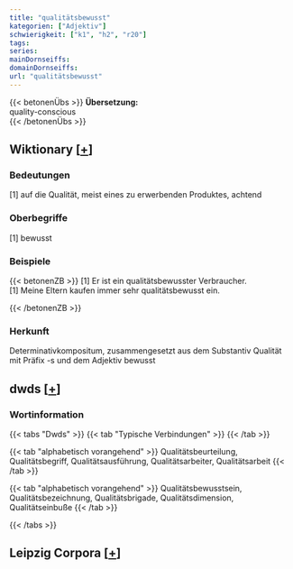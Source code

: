 ```yaml
---
title: "qualitätsbewusst"
kategorien: ["Adjektiv"]
schwierigkeit: ["k1", "h2", "r20"]
tags:
series:
mainDornseiffs:
domainDornseiffs:
url: "qualitätsbewusst"
---
```


{{< betonenÜbs >}}
**Übersetzung:**  
quality-conscious  
{{< /betonenÜbs >}}

## Wiktionary [[+](https://de.wiktionary.org/wiki/qualitätsbewusst)]

### Bedeutungen
[1] auf die Qualität, meist eines zu erwerbenden Produktes, achtend  

### Oberbegriffe
[1] bewusst  

### Beispiele
{{< betonenZB >}}
[1] Er ist ein qualitätsbewusster Verbraucher.  
[1] Meine Eltern kaufen immer sehr qualitätsbewusst ein.  

{{< /betonenZB >}}
### Herkunft
Determinativkompositum, zusammengesetzt aus dem Substantiv Qualität mit Präfix -s und dem Adjektiv bewusst  



## dwds [[+](https://www.dwds.de/wb/qualitätsbewusst)]

### Wortinformation
{{< tabs "Dwds" >}}
{{< tab "Typische Verbindungen" >}}
{{< /tab >}}

{{< tab "alphabetisch vorangehend" >}}
Qualitätsbeurteilung, Qualitätsbegriff, Qualitätsausführung, Qualitätsarbeiter, Qualitätsarbeit
{{< /tab >}}

{{< tab "alphabetisch vorangehend" >}}
Qualitätsbewusstsein, Qualitätsbezeichnung, Qualitätsbrigade, Qualitätsdimension, Qualitätseinbuße
{{< /tab >}}

{{< /tabs >}}

## Leipzig Corpora [[+](https://corpora.uni-leipzig.de/en/res?word=qualitätsbewusst&corpusId=deu_newscrawl-public_2018)]

